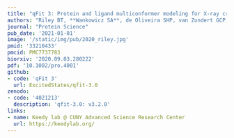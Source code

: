 ```yaml
---
title: "qFit 3: Protein and ligand multiconformer modeling for X-ray crystallographic and single-particle cryo-EM density maps"
authors: "Riley BT, **Wankowicz SA**, de Oliveira SHP, van Zundert GCP, Hogan DW, Fraser JS, Keedy DA, van den Bedem H"
journal: "Protein Science"
pub_date: '2021-01-01'
image: '/static/img/pub/2020_riley.jpg'
pmid: '33210433'
pmcid: PMC7737783
biorxiv: '2020.09.03.280222'
pdf: '10.1002/pro.4001'
github:
- code: 'qFit 3'
  url: ExcitedStates/qfit-3.0
zenodo:
- code: '4021213'
  description: 'qfit-3.0: v3.2.0'
links:
- name: Keedy lab @ CUNY Advanced Science Research Center
  url: https://keedylab.org/
---
```

